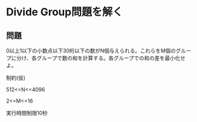 # Divide Group問題を解く



## 問題

0以上1以下の小数点以下30桁以下の数がN個与えられる。これらをM個のグループに分け、各グループで数の和を計算する。各グループでの和の差を最小化せよ。

制約(仮)

512<=N<=4096

2<=M<=16

実行時間制限10秒



